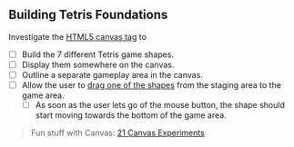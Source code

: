 ## Building Tetris Foundations

Investigate the [HTML5 canvas tag](http://www.html5canvastutorials.com/) to

- [ ] Build the 7 different Tetris game shapes.
- [ ] Display them somewhere on the canvas.
- [ ] Outline a separate gameplay area in the canvas.
- [ ] Allow the user to
[drag one of the shapes](https://jsfiddle.net/davidbarszczak/EnZEa/) from the
staging area to the game area.
  - [ ] As soon as the user lets go of the mouse button, the shape should start moving towards the bottom of the game area.

> Fun stuff with Canvas:
> [21 Canvas Experiments](http://code.tutsplus.com/articles/21-ridiculously-impressive-html5-canvas-experiments--net-14210)
